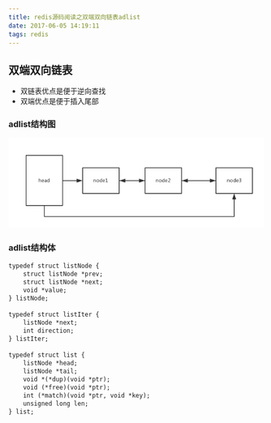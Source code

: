 ```yaml
---
title: redis源码阅读之双端双向链表adlist
date: 2017-06-05 14:19:11
tags: redis
---
```

## 双端双向链表
* 双链表优点是便于逆向查找
* 双端优点是便于插入尾部

### adlist结构图
![](/images/redis_adlist.png)

### adlist结构体
``` shell
typedef struct listNode {
    struct listNode *prev;
    struct listNode *next;
    void *value;
} listNode;

typedef struct listIter {
    listNode *next;
    int direction;
} listIter;

typedef struct list {
    listNode *head;
    listNode *tail;
    void *(*dup)(void *ptr);
    void (*free)(void *ptr);
    int (*match)(void *ptr, void *key);
    unsigned long len;
} list;
```
